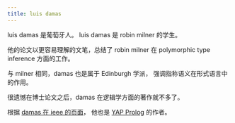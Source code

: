 ```yaml
---
title: luis damas
---
```


luis damas 是葡萄牙人。
luis damas 是 robin milner 的学生。

他的论文以更容易理解的文笔，总结了 robin milner
在 polymorphic type inference 方面的工作。

与 milner 相同，damas 也是属于 Edinburgh 学派，
强调指称语义在形式语言中的作用。

很遗憾在博士论文之后，damas 在逻辑学方面的著作就不多了。

根据 [damas 在 ieee 的页面](https://ieeexplore.ieee.org/author/38494159000)，
他也是 [YAP Prolog](https://en.wikipedia.org/wiki/YAP_(Prolog)) 的作者。
